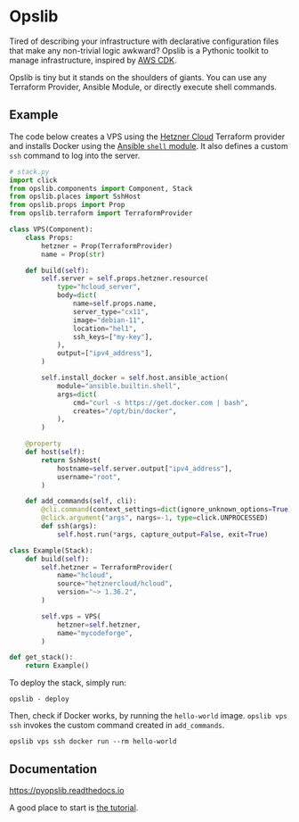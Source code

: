 # Opslib

Tired of describing your infrastructure with declarative configuration files that make any non-trivial logic awkward? Opslib is a Pythonic toolkit to manage infrastructure, inspired by [AWS CDK](https://aws.amazon.com/cdk/).

Opslib is tiny but it stands on the shoulders of giants. You can use any Terraform Provider, Ansible Module, or directly execute shell commands.

## Example

The code below creates a VPS using the [Hetzner Cloud](https://registry.terraform.io/providers/hetznercloud/hcloud/latest) Terraform provider and installs Docker using the [Ansible `shell` module](https://docs.ansible.com/ansible/latest/collections/ansible/builtin/shell_module.html). It also defines a custom `ssh` command to log into the server.

```python
# stack.py
import click
from opslib.components import Component, Stack
from opslib.places import SshHost
from opslib.props import Prop
from opslib.terraform import TerraformProvider

class VPS(Component):
    class Props:
        hetzner = Prop(TerraformProvider)
        name = Prop(str)

    def build(self):
        self.server = self.props.hetzner.resource(
            type="hcloud_server",
            body=dict(
                name=self.props.name,
                server_type="cx11",
                image="debian-11",
                location="hel1",
                ssh_keys=["my-key"],
            ),
            output=["ipv4_address"],
        )

        self.install_docker = self.host.ansible_action(
            module="ansible.builtin.shell",
            args=dict(
                cmd="curl -s https://get.docker.com | bash",
                creates="/opt/bin/docker",
            ),
        )

    @property
    def host(self):
        return SshHost(
            hostname=self.server.output["ipv4_address"],
            username="root",
        )

    def add_commands(self, cli):
        @cli.command(context_settings=dict(ignore_unknown_options=True))
        @click.argument("args", nargs=-1, type=click.UNPROCESSED)
        def ssh(args):
            self.host.run(*args, capture_output=False, exit=True)

class Example(Stack):
    def build(self):
        self.hetzner = TerraformProvider(
            name="hcloud",
            source="hetznercloud/hcloud",
            version="~> 1.36.2",
        )

        self.vps = VPS(
            hetzner=self.hetzner,
            name="mycodeforge",
        )

def get_stack():
    return Example()
```

To deploy the stack, simply run:

```shell
opslib - deploy
```

Then, check if Docker works, by running the `hello-world` image. `opslib vps ssh` invokes the custom command created in `add_commands`.

```shell
opslib vps ssh docker run --rm hello-world
```

## Documentation

https://pyopslib.readthedocs.io

A good place to start is [the tutorial](https://pyopslib.readthedocs.io/en/latest/tutorial/index.html).
